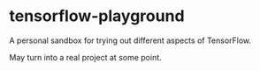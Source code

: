 # tensorflow-playground

A personal sandbox for trying out different aspects of TensorFlow.

May turn into a real project at some point.
